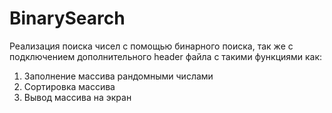 # BinarySearch


Реализация поиска чисел с помощью бинарного поиска, так же с подключением дополнительного header файла с такими функциями как:
1. Заполнение массива рандомными числами
2. Сортировка массива
3. Вывод массива на экран


